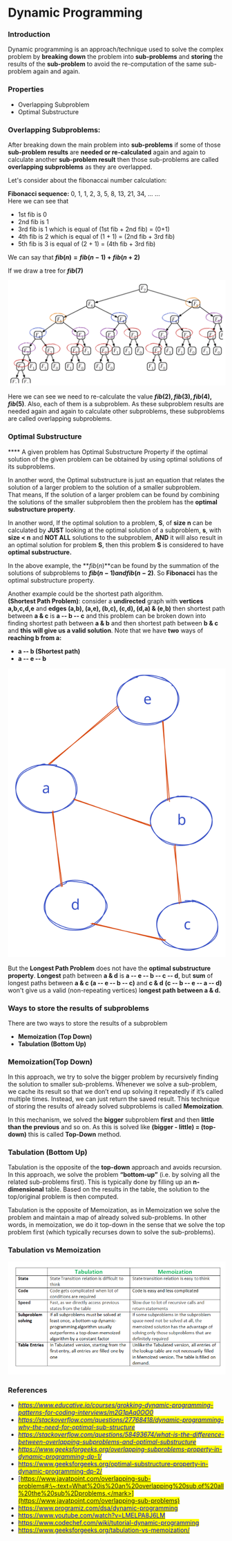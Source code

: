 # Dynamic Programming

### Introduction

Dynamic programming is an approach/technique used to solve the complex problem by **breaking down** the problem into **sub-problems** and **storing** the results of the **sub-problem** to avoid the re-computation of the same sub-problem again and again.

### Properties

* Overlapping Subproblem
* Optimal Substructure

### Overlapping Subproblems:

After breaking down the main problem into **sub-problems** if some of those **sub-problem** **results** are **needed or re-calculated** again and again to calculate another **sub-problem result** then those sub-problems are called **overlapping subproblems** as they are overlapped.

Let's consider about the fibonaccai number calculation:

**Fibonacci sequence:** 0, 1, 1, 2, 3, 5, 8, 13, 21, 34, ... ...\
Here we can see that&#x20;

* 1st fib is 0
* 2nd fib is 1
* 3rd fib is 1 which is equal of (1st fib + 2nd fib) = (0+1)
* 4th fib is 2 which is equal of (1 + 1) = (2nd fib + 3rd fib)
* 5th fib is 3 is equal of (2 + 1) = (4th fib + 3rd fib)

We can say that **$fib(n) = fib(n-1) + fib(n+2)$**

If we draw a tree for **$fib(7)$**

<img src="../.gitbook/assets/file.drawing (1).svg" alt="​" class="gitbook-drawing">

Here we can see we need to re-calculate the value **$fib(2), fib(3), fib(4), fib(5)$​**. Also, each of them is a subproblem. As these subproblem results are needed again and again to calculate other subproblems, these subproblems are called overlapping subproblems.

### Optimal Substructure

&#x20;**** A given problem has Optimal Substructure Property if the optimal solution of the given problem can be obtained by using optimal solutions of its subproblems.&#x20;

In another word, the Optimal substructure is just an equation that relates the solution of a larger problem to the solution of a smaller subproblem.\
That means, If the solution of a larger problem can be found by combining the solutions of the smaller subproblem then the problem has the **optimal substructure property**.

In another word, If the optimal solution to a problem, **S**, of **size** **n** can be calculated by **JUST** looking at the optimal solution of a subproblem, **s**, with **size < n** and **NOT ALL** solutions to the subproblem, **AND** it will also result in an optimal solution for problem **S**, then this problem **S** is considered to have **optimal substructure.**

In the above example, the **$fib(n)$​**can be found by the summation of the solutions of subproblems to **$fib(n-1) and fib(n-2)$​**. So **Fibonacci** has the optimal substructure property.

Another example could be the shortest path algorithm.\
**(Shortest Path Problem)**: consider a **undirected** graph with **vertices a,b,c,d,e** and **edges (a,b), (a,e), (b,c), (c,d), (d,a) & (e,b)** then shortest path between **a & c** is **a -- b -- c** and this problem can be broken down into finding shortest path between **a & b** and then shortest path between **b & c** and **this will give us a valid solution**. Note that we have **two** ways of **reaching b from a:**

* **a -- b (Shortest path)**
* **a -- e -- b**

![](../.gitbook/assets/file.drawing.svg)

But the **Longest Path Problem** does not have the **optimal substructure property**. **Longest** path between **a & d** is **a -- e -- b -- c -- d**, but **sum** of longest paths between **a & c** **(a -- e -- b -- c)** and **c & d** **(c -- b -- e -- a -- d)** won't give us a valid (non-repeating vertices) l**ongest path between a & d.**

### Ways to store the results of subproblems

There are two ways to store the results of a subproblem

* &#x20;**Memoization (Top Down)**
* **Tabulation (Bottom Up)**

### Memoization(Top Down)

In this approach, we try to solve the bigger problem by recursively finding the solution to smaller sub-problems. Whenever we solve a sub-problem, we cache its result so that we don’t end up solving it repeatedly if it’s called multiple times. Instead, we can just return the saved result. This technique of storing the results of already solved subproblems is called **Memoization**.

In this mechanism, we solved the **bigger** subproblem **first** and then **little than the previous** and so on. As this is solved like **(bigger - little) = (top-down)** this is called **Top-Down** method.

### **Tabulation (Bottom Up)**

Tabulation is the opposite of the **top-down** approach and avoids recursion. In this approach, we solve the problem **“bottom-up”** (i.e. by solving all the related sub-problems first). This is typically done by filling up an **n-dimensional** table. Based on the results in the table, the solution to the top/original problem is then computed.

Tabulation is the opposite of Memoization, as in Memoization we solve the problem and maintain a map of already solved sub-problems. In other words, in memoization, we do it top-down in the sense that we solve the top problem first (which typically recurses down to solve the sub-problems).

### Tabulation vs Memoization

![Tabulation vs Memoization](../.gitbook/assets/Tabulation-vs-Memoization-1.png)

### References

* <mark style="color:blue;"></mark>[_<mark style="color:blue;">https://www.educative.io/courses/grokking-dynamic-programming-patterns-for-coding-interviews/m2G1pAq0OO0</mark>_](https://www.educative.io/courses/grokking-dynamic-programming-patterns-for-coding-interviews/m2G1pAq0OO0)_<mark style="color:blue;"></mark>_
* _<mark style="color:blue;"></mark>_[_<mark style="color:blue;">https://stackoverflow.com/questions/27768418/dynamic-programming-why-the-need-for-optimal-sub-structure</mark>_](https://stackoverflow.com/questions/27768418/dynamic-programming-why-the-need-for-optimal-sub-structure)_<mark style="color:blue;"></mark>_
* _<mark style="color:blue;"></mark>_[_<mark style="color:blue;">https://stackoverflow.com/questions/58493674/what-is-the-difference-between-overlapping-subproblems-and-optimal-substructure</mark>_](https://stackoverflow.com/questions/58493674/what-is-the-difference-between-overlapping-subproblems-and-optimal-substructure)_<mark style="color:blue;"></mark>_
* _<mark style="color:blue;"></mark>_[_<mark style="color:blue;">https://www.geeksforgeeks.org/overlapping-subproblems-property-in-dynamic-programming-dp-1/</mark>_](https://www.geeksforgeeks.org/overlapping-subproblems-property-in-dynamic-programming-dp-1/)_<mark style="color:blue;"></mark>_
* <mark style="color:blue;"></mark>[<mark style="color:blue;">https://www.geeksforgeeks.org/optimal-substructure-property-in-dynamic-programming-dp-2/</mark>](https://www.geeksforgeeks.org/optimal-substructure-property-in-dynamic-programming-dp-2/)<mark style="color:blue;"></mark>
* <mark style="color:blue;"></mark>[<mark style="color:blue;">https://www.javatpoint.com/overlapping-sub-problems#:\~:text=What%20is%20an%20overlapping%20sub,of%20all%20the%20sub%2Dproblems.</mark>](https://www.javatpoint.com/overlapping-sub-problems)<mark style="color:blue;"></mark>
* <mark style="color:blue;"></mark>[<mark style="color:blue;">https://www.programiz.com/dsa/dynamic-programming</mark>](https://www.programiz.com/dsa/dynamic-programming)<mark style="color:blue;"></mark>
* <mark style="color:blue;"></mark>[<mark style="color:blue;">https://www.youtube.com/watch?v=LMELPA8J6LM</mark>](https://www.youtube.com/watch?v=LMELPA8J6LM)<mark style="color:blue;"></mark>
* <mark style="color:blue;"></mark>[<mark style="color:blue;">https://www.codechef.com/wiki/tutorial-dynamic-programming</mark>](https://www.codechef.com/wiki/tutorial-dynamic-programming)<mark style="color:blue;"></mark>
* <mark style="color:blue;"></mark>[<mark style="color:blue;">https://www.geeksforgeeks.org/tabulation-vs-memoization/</mark>](https://www.geeksforgeeks.org/tabulation-vs-memoization/)<mark style="color:blue;"></mark>

<mark style="color:blue;"></mark>
